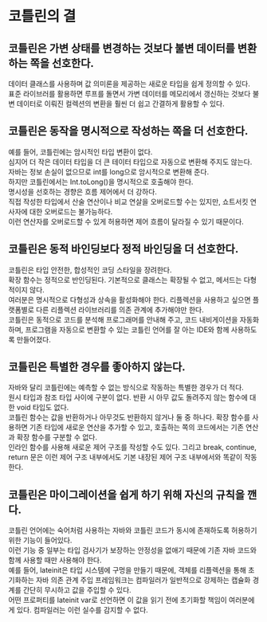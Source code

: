 # 코틀린의 결

## 코틀린은 가변 상태를 변경하는 것보다 불변 데이터를 변환하는 쪽을 선호한다.
데이터 클래스를 사용하며 값 의미론을 제공하는 새로운 타입을 쉽게 정의할 수 있다.  
표준 라이브러를 활용하면 루프를 돌면서 가변 데이터를 메모리에서 갱신하는 것보다 불변 데이터로 이뤄진 컬렉션의 변환을 훨씬 더 쉽고 간결하게 활용할 수 있다.  

## 코틀린은 동작을 명시적으로 작성하는 쪽을 더 선호한다.
예를 들어, 코틀린에는 암시적인 타입 변환이 없다.  
심지어 더 작은 데이터 타입을 더 큰 테이터 타입으로 자동으로 변환해 주지도 않는다.  
자바는 정보 손실이 없으므로 int를 long으로 암시적으로 변환해 준다.  
하지만 코틀린에서는 Int.toLong()을 명시적으로 호출해야 한다.  
명시성을 선호하는 경향은 흐름 제어에서 더 강하다.  
직접 작성한 타입에서 산술 연산이나 비교 연살을 오버로드할 수는 있지만, 쇼트서킷 연사자에 대한 오버로드는 불가능하다.  
이런 연산자를 오버로드할 수 있게 허용하면 제어 흐름이 달라질 수 있기 때문이다.  

## 코틀린은 동적 바인딩보다 정적 바인딩을 더 선호한다.
코틀린은 타입 안전한, 합성적인 코딩 스타일을 장려한다.  
확장 함수는 정적으로 반인딩된다. 기본적으로 클래스는 확장될 수 없고, 메서드는 다형적이지 않다.  
여러분은 명시적으로 다형성과 상속을 활성화해야 한다. 리플렉션을 사용하고 싶으면 플랫폼별로 다른 리플렉션 라이브러리를 의존 관계에 추가해야만 한다.  
코틀린은 동적으로 코드를 분석해 프로그래머를 안내해 주고, 코드 내비게이션을 자동화하며, 프로그램을 자동으로 변환할 수 있는 코틀린 언어를 잘 아는 IDE와 함께 사용하도록 만들어졌다.  

## 코틀린은 특별한 경우를 좋아하지 않는다.  
자바와 달리 코틀린에는 예측할 수 없는 방식으로 작동하는 특별한 경우가 더 적다.  
원시 타입과 참조 타입 사이에 구분이 없다. 반환 시 아무 값도 돌려주지 않는 함수에 대한 void 타입도 없다.  
코틀린 함수는 값을 반환하거나 아무것도 반환하지 않거나 둘 중 하나다. 
확장 함수를 사용하면 기존 타입에 새로운 연산을 추가할 수 있고, 호출하는 쪽의 코드에서는 기존 연산과 확장 함수를 구분할 수 없다.  
인라인 함수를 사용해 새로운 제어 구조를 작성할 수도 있다. 그리고 break, continue, return 문은 이런 제어 구조 내부에서도 기본 내장된 제어 구조 내부에서와 똑같이 작동한다.  

## 코틀린은 마이그레이션을 쉽게 하기 위해 자신의 규칙을 깬다.
코틀린 언어에는 숙어처럼 사용하는 자바와 코틀린 코드가 동시에 존재하도록 허용하기 위한 기능이 들어있다.  
이런 기능 중 일부는 타입 검사기가 보장하는 안정성을 없애기 때문에 기존 자바 코드와 함께 사용할 때만 사용해야 한다.  
예를 들어, lateinit은 타입 시스템에 구멍을 만들기 때문에, 객체를 리플렉션을 통해 초기화하는 자바 의존 관계 주입 프레임워크는 컴파일러가 일반적으로 강제하는 캡슐화 경계를 간단히 무시하고 값을 주입할 수 있다.  
어떤 프로퍼티를 lateinit var로 선언하면 이 값을 읽기 전에 초기화할 책임이 여러분에게 있다. 컴파일러는 이런 실수를 감지할 수 없다.  
